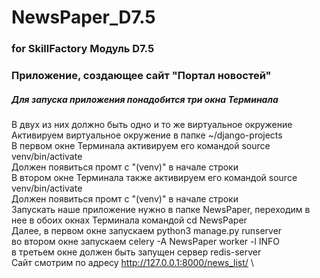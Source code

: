 # NewsPaper_D7.5 #
### for SkillFactory Модуль D7.5 ###
### Приложение, создающее сайт "Портал новостей" ###
##### Для запуска приложения понадобится три окна Терминала #####
В двух из них должно быть одно и то же виртуальное окружение \
Активируем виртуальное окружение в папке ~/django-projects \
В первом окне Терминала активируем его командой source venv/bin/activate \
Должен появиться промт с "(venv)" в начале строки \
В втором окне Терминала также активируем его командой source venv/bin/activate \
Должен появиться промт с "(venv)" в начале строки \
Запускать наше приложение нужно в папке NewsPaper, переходим в нее в обоих окнах Терминала
командой cd NewsPaper \
Далее, в первом окне запускаем python3 manage.py runserver \
во втором окне запускаем celery -A NewsPaper worker -l INFO \
в третьем окне должен быть запущен сервер redis-server \
Сайт смотрим по адресу http://127.0.0.1:8000/news_list/ \
